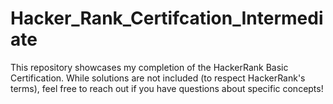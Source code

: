 # Hacker_Rank_Certifcation_Intermediate
This repository showcases my completion of the HackerRank Basic Certification. While solutions are not included (to respect HackerRank's terms), feel free to reach out if you have questions about specific concepts!
